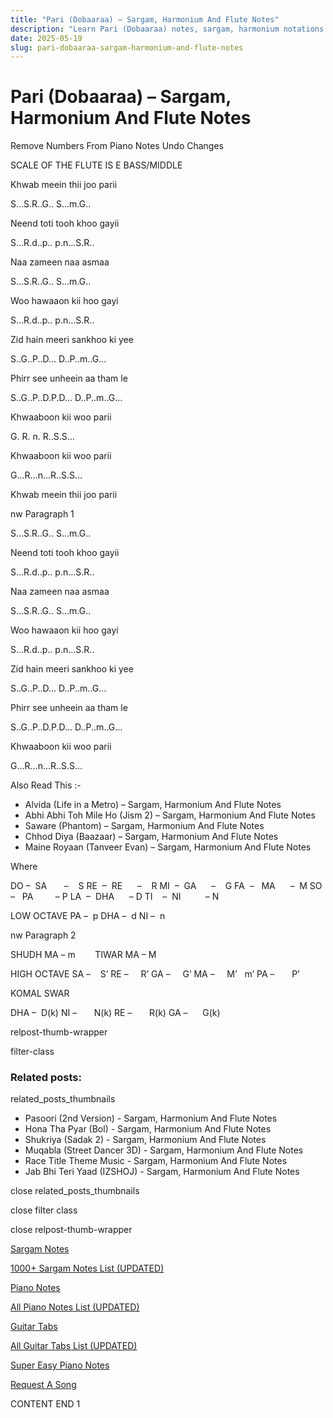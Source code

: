 ```yaml
---
title: "Pari (Dobaaraa) – Sargam, Harmonium And Flute Notes"
description: "Learn Pari (Dobaaraa) notes, sargam, harmonium notations and flute notes. Easy step-by-step tutorial for beginners."
date: 2025-05-19
slug: pari-dobaaraa-sargam-harmonium-and-flute-notes
---
```


# Pari (Dobaaraa) – Sargam, Harmonium And Flute Notes

Remove Numbers From Piano Notes
Undo Changes

SCALE OF THE FLUTE IS E BASS/MIDDLE

Khwab meein thii joo parii

S…S.R..G.. S…m.G..

Neend toti tooh khoo gayii

S…R.d..p.. p.n…S.R..

Naa zameen naa asmaa

S…S.R..G.. S…m.G..

Woo hawaaon kii hoo gayi

S…R.d..p.. p.n…S.R..

Zid hain meeri sankhoo ki yee

S..G..P..D… D..P..m..G…

Phirr see unheein aa tham le

S..G..P..D.P.D… D..P..m..G…

Khwaaboon kii woo parii

G. R. n. R..S.S…

Khwaaboon kii woo parii

G…R…n…R..S.S…

Khwab meein thii joo parii

nw Paragraph 1

S…S.R..G.. S…m.G..

Neend toti tooh khoo gayii

S…R.d..p.. p.n…S.R..

Naa zameen naa asmaa

S…S.R..G.. S…m.G..

Woo hawaaon kii hoo gayi

S…R.d..p.. p.n…S.R..

Zid hain meeri sankhoo ki yee

S..G..P..D… D..P..m..G…

Phirr see unheein aa tham le

S..G..P..D.P.D… D..P..m..G…

Khwaaboon kii woo parii

G…R…n…R..S.S…

Also Read This :-

* Alvida (Life in a Metro) – Sargam, Harmonium And Flute Notes
* Abhi Abhi Toh Mile Ho (Jism 2) – Sargam, Harmonium And Flute Notes
* Saware (Phantom) – Sargam, Harmonium And Flute Notes
* Chhod Diya (Baazaar) – Sargam, Harmonium And Flute Notes
* Maine Royaan (Tanveer Evan) – Sargam, Harmonium And Flute Notes

Where

DO –  SA       –    S
RE  –  RE      –    R
MI  –  GA      –    G
FA  –   MA      –  M
SO  –   PA         – P
LA  –  DHA      – D
TI    –  NI          – N

LOW OCTAVE
PA –  p
DHA –  d
NI –  n

nw Paragraph 2

SHUDH MA – m        TIWAR MA – M

HIGH OCTAVE
SA –    S’
RE –     R’
GA –     G’
MA –     M’   m’
PA –       P’

KOMAL SWAR

DHA –  D(k)
NI –       N(k)
RE –       R(k)
GA –      G(k)

relpost-thumb-wrapper

filter-class

### Related posts:

related_posts_thumbnails

* Pasoori (2nd Version) - Sargam, Harmonium And Flute Notes
* Hona Tha Pyar (Bol) - Sargam, Harmonium And Flute Notes
* Shukriya (Sadak 2) - Sargam, Harmonium And Flute Notes
* Muqabla (Street Dancer 3D) - Sargam, Harmonium And Flute Notes
* Race Title Theme Music - Sargam, Harmonium And Flute Notes
* Jab Bhi Teri Yaad (IZSHOJ) - Sargam, Harmonium And Flute Notes

close related_posts_thumbnails

close filter class

close relpost-thumb-wrapper

[Sargam Notes](/sargam-notes.html)

[1000+ Sargam Notes List (UPDATED)](/all-songs-list-sargam-notes.html)

[Piano Notes](/piano-notes.html)

[All Piano Notes List (UPDATED)](/all-songs-list-piano-notes.html)

[Guitar Tabs](/guitar-tabs.html)

[All Guitar Tabs List (UPDATED)](/all-songs-list-guitar-tabs.html)

[Super Easy Piano Notes](https://studywall.in/)

[Request A Song](/request-a-song.html)

CONTENT END 1

